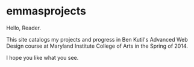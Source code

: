 emmasprojects
=============

Hello, Reader.

This site catalogs my projects and progress in Ben Kutil's Advanced Web Design course at Maryland Institute College of Arts in the Spring of 2014. 

I hope you like what you see.
